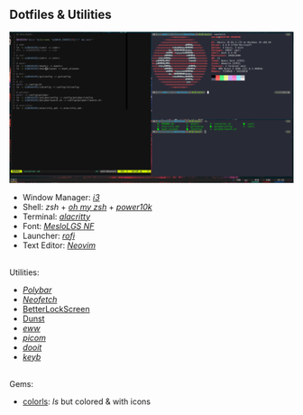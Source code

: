 Dotfiles & Utilities
--------------------

![Screenshot](https://raw.githubusercontent.com/CMarah/dotfiles/main/images/sample.PNG)


- Window Manager: [_i3_](https://i3wm.org/)
- Shell: _zsh_ + [_oh my zsh_](https://github.com/ohmyzsh/ohmyzsh) + [_power10k_](https://github.com/romkatv/powerlevel10k)
- Terminal: [_alacritty_](https://github.com/alacritty/alacritty)
- Font: [_MesloLGS NF_](https://github.com/romkatv/powerlevel10k-media/)
- Launcher: [_rofi_](https://github.com/davatorium/rofi)
- Text Editor: [_Neovim_](https://github.com/CMarah/Neovim-from-scratch)

\
Utilities:
- [_Polybar_](https://github.com/polybar/polybar)
- [_Neofetch_](https://github.com/dylanaraps/neofetch)
- [ BetterLockScreen ](https://github.com/CMarah/betterlockscreen)
- [ Dunst ](https://github.com/dunst-project/dunst)
- [_eww_](https://github.com/elkowar/eww)
- [_picom_](https://github.com/yshui/picom)
- [_dooit_](https://github.com/kraanzu/dooit)
- [_keyb_](https://github.com/kencx/keyb)

\
Gems:
- [colorls](https://github.com/athityakumar/colorls#installation): _ls_ but colored & with icons
